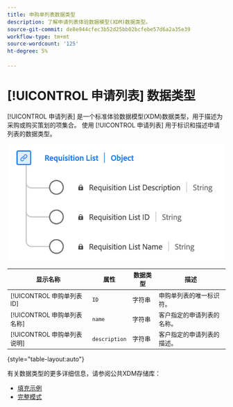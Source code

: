 ```yaml
---
title: 申购单列表数据类型
description: 了解申请列表体验数据模型(XDM)数据类型。
source-git-commit: de8e944cfec3b52d25bb02bcfebe57d6a2a35e39
workflow-type: tm+mt
source-wordcount: '125'
ht-degree: 5%

---
```


# [!UICONTROL 申请列表] 数据类型

[!UICONTROL 申请列表] 是一个标准体验数据模型(XDM)数据类型，用于描述为采购或购买策划的项集合。 使用 [!UICONTROL 申请列表] 用于标识和描述申请列表的数据类型。

![的图表 [!UICONTROL 申请列表] 数据类型。](../images/data-types/requisition-list.png)

| 显示名称 | 属性 | 数据类型 | 描述 |
|---------------------------|-------------------|-----------|--------------------------------------------------|
| [!UICONTROL 申购单列表ID] | `ID` | 字符串 | 申购单列表的唯一标识符。 |
| [!UICONTROL 申购单列表名称] | `name` | 字符串 | 客户指定的申请列表的名称。 |
| [!UICONTROL 申购单列表说明] | `description` | 字符串 | 客户指定的申请列表的描述。 |

{style="table-layout:auto"}

有关数据类型的更多详细信息，请参阅公共XDM存储库：

* [填充示例](https://github.com/adobe/xdm/blob/master/components/datatypes/requisitionlist.example.1.json)
* [完整模式](https://github.com/adobe/xdm/blob/master/components/datatypes/requisitionlist.schema.json)
